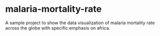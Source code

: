 # malaria-mortality-rate
A sample project to show the data visualization of malaria mortality rate across the globe with specific emphasis on africa.
